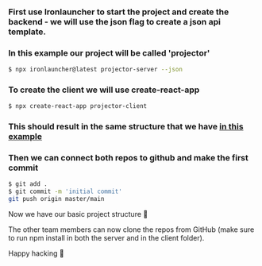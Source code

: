 ### First use Ironlauncher to start the project and create the backend - we will use the json flag to create a json api template.

### In this example our project will be called 'projector'

```bash
$ npx ironlauncher@latest projector-server --json
```

### To create the client we will use create-react-app
```bash
$ npx create-react-app projector-client
```

### This should result in the same structure that we have [in this example](https://github.com/Ironhack-WDFT-August-2021/w8d1/tree/master/project-management-app)

### Then we can connect both repos to github and make the first commit

```bash
$ git add .
$ git commit -m 'initial commit'
git push origin master/main
```

Now we have our basic project structure 💪 

The other team members can now clone the repos from GitHub (make sure to run npm install in both the server and in the client folder).

Happy hacking 💙